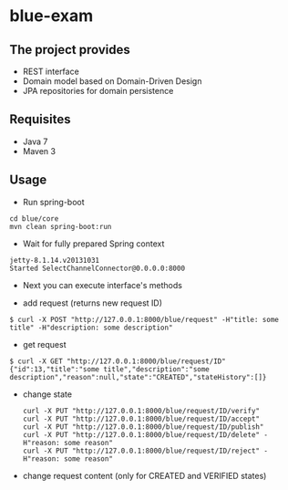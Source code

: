 # blue-exam

## The project provides
* REST interface
* Domain model based on Domain-Driven Design 
* JPA repositories for domain persistence

## Requisites
* Java 7
* Maven 3

## Usage
* Run spring-boot
```
cd blue/core
mvn clean spring-boot:run
```

* Wait for fully prepared Spring context
```
jetty-8.1.14.v20131031
Started SelectChannelConnector@0.0.0.0:8000
```
* Next you can execute interface's methods
  
 * add request (returns new request ID)
  ```
  $ curl -X POST "http://127.0.0.1:8000/blue/request" -H"title: some title" -H"description: some description"
  ```
 
 * get request
  ```
  $ curl -X GET "http://127.0.0.1:8000/blue/request/ID"
  {"id":13,"title":"some title","description":"some description","reason":null,"state":"CREATED","stateHistory":[]}
  ```
* change state
  ```
  curl -X PUT "http://127.0.0.1:8000/blue/request/ID/verify"
  curl -X PUT "http://127.0.0.1:8000/blue/request/ID/accept"
  curl -X PUT "http://127.0.0.1:8000/blue/request/ID/publish"
  curl -X PUT "http://127.0.0.1:8000/blue/request/ID/delete" -H"reason: some reason"
  curl -X PUT "http://127.0.0.1:8000/blue/request/ID/reject" -H"reason: some reason"
  ```

* change request content (only for CREATED and VERIFIED states)
  ```
  ```
